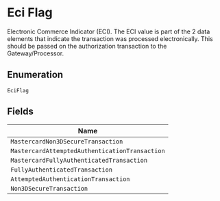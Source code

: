 
# Eci Flag

Electronic Commerce Indicator (ECI). The ECI value is part of the 2 data elements that indicate the transaction was processed electronically. This should be passed on the authorization transaction to the Gateway/Processor.

## Enumeration

`EciFlag`

## Fields

| Name |
|  --- |
| `MastercardNon3DSecureTransaction` |
| `MastercardAttemptedAuthenticationTransaction` |
| `MastercardFullyAuthenticatedTransaction` |
| `FullyAuthenticatedTransaction` |
| `AttemptedAuthenticationTransaction` |
| `Non3DSecureTransaction` |

